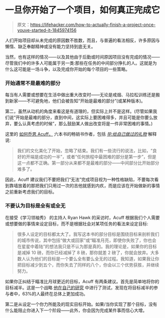 # 一旦你开始了一个项目，如何真正完成它

> 原文：<https://lifehacker.com/how-to-actually-finish-a-project-once-youve-started-it-1845974156>

人们开始项目却从未完成的原因数不胜数，而且，与普遍的看法相反，许多原因与懒惰、缺乏奉献精神或没有能力坚持到底无关。



当然，也有这样的情况——以及其他由于后勤或时间原因项目没有完成的情况——尽管我们中的许多人可能属于另一类:那些在任务的中间部分挣扎的人。这就是为什么这可能是一场斗争，以及完成你开始的每个项目的一些策略。

### 开始通常不是最难的部分

每当有人需要或想要在生活中做出重大改变时——无论是戒烟、马拉松训练还是搬到新家——不可避免地，他们会被告知“开始是最难的部分”(或某种版本)。

第二，虽然从动机的角度来看这是有道理的，但实际上并不是这样。(尽管如果我们说“开始是最难的部分，直到中间，这实际上要困难得多，并且可能是你要么放弃，要么认真考虑的时候”，那么鼓励某人做出改变将是一件非常困难的事情。)

这里的 [如何乔恩 Acuff，](https://nextbigideaclub.com/magazine/conversation-how-to-finish-everything-you-start/17207/) 六本书的畅销书作者，包括 [*毕:给自己做过的礼物*](https://www.amazon.com/Finish-Give-Yourself-Gift-Done/dp/1591847621?asc_campaign=InlineText&asc_refurl=https://lifehacker.com/how-to-actually-finish-a-project-once-youve-started-it-1845974156&asc_source=&tag=kinjalifehackerlink-20) 解释说:

> 我们的文化美化了开始，忽略了结束。我们有一些流行的说法，比如，“良好的开端是成功的一半”，或者“任何旅程中最困难的部分是第一步”，但是这一点都不正确。第一部分从来都不是最难的部分——中间部分比开始部分难多了。

因此，Acuff 建议我们不要把我们“无法”完成项目视为一种性格缺陷，不要每次看到靠墙放着的那把我们只用过一次的吉他就感到内疚，而是应该在开始做新的事情之前重新考虑我们的目标。

### 不要认为目标是全有或全无

在接受《学习领袖秀》 的主持人 Ryan Hawk 的采访时，Acuff 根据我们个人需要或想要做的事情来设定目标，而不是根据社会对某项任务的看法来设定目标:

> 很多人设定的目标都太大了。我写这本书的部分目标是围绕目标来剖析我们的城市传说，其中包括“做大或回家”或“瞄准月亮，即使你失败了，你也会在星星中着陆”的想法我只是不认为那是真的。我的理论是，如果你的目标是减掉 10 磅，而你已经减掉了 8 磅，那你就差 2 磅了，你就会放弃。大多数人认为他们的目标是一个要么全有要么全无的过程。我知道，如果我让你把目标减少到五个，而你失去了同样的八个，你会以三个优势获胜，并继续努力。

如果你正纠结于瞄准比月球更近的目标，Acuff 有两条建议。首先是简单地将你的目标减半。这是一个战略 [他在自己的研究](https://nextbigideaclub.com/magazine/conversation-how-to-finish-everything-you-start/17207/) 中进行了测试，发现在将目标减半的参与者中，63%的人最终在总体上更加成功。

第二是从设定一个你力所能及的现实目标开始。如果/当你实现了那个目标，没有什么能阻止你进入下一个阶段——此外，你会因为完成某件事而信心大增。